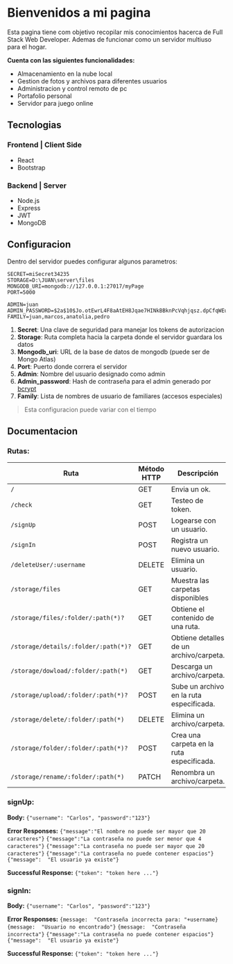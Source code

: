 # Bienvenidos a mi pagina
Esta pagina tiene com objetivo recopilar mis conocimientos hacerca de Full Stack Web Developer.
Ademas de funcionar como un servidor multiuso para el hogar.

**Cuenta con las siguientes funcionalidades:**
 - Almacenamiento en la nube local
 - Gestion de fotos y archivos para diferentes usuarios
 - Administracion y control remoto de pc
 - Portafolio personal
 - Servidor para juego online


## Tecnologias

###  Frontend | Client Side
 - React
 - Bootstrap

###  Backend | Server
 - Node.js
 - Express
 - JWT
 - MongoDB


## Configuracion
Dentro del servidor puedes configurar algunos parametros:

    SECRET=miSecret34235
    STORAGE=D:\JUAN\server\files
    MONGODB_URI=mongodb://127.0.0.1:27017/myPage
    PORT=5000

    ADMIN=juan
    ADMIN_PASSWORD=$2a$10$Jo.otEwrL4F8aAtEH8Jqae7HINkBBknPcVqhjqsz.dpCfqWEuF..y
    FAMILY=juan,marcos,anatolia,pedro

 1. **Secret**: Una clave de seguridad para manejar los tokens de autorizacion
 2. **Storage**: Ruta completa hacia la carpeta donde el servidor guardara los datos
 3. **Mongodb_uri**: URL de la base de datos de mongodb (puede ser de Mongo Atlas)
 4. **Port**: Puerto donde correra el servidor
 5. **Admin**: Nombre del usuario designado como admin
 6. **Admin_password**: Hash de contraseña para el admin generado por [bcrypt](https://bcrypt.online/)
 7. **Family**: Lista de nombres de usuario de familiares (accesos especiales)

> Esta configuracion puede variar con el tiempo


## Documentacion

### Rutas:

| Ruta                                | Método HTTP | Descripción                                |
|-------------------------------------|-------------|--------------------------------------------|
| `/`      			                  | GET         | Envia un  ok.                              |
| `/check`      			          | GET         | Testeo de token.                           |
| `/signUp`                           | POST        | Logearse con un usuario.                   |
| `/signIn`                           | POST        | Registra un nuevo usuario.                 |
| `/deleteUser/:username`             | DELETE      | Elimina un usuario.                        |
| `/storage/files`                    | GET         | Muestra las carpetas disponibles           |
| `/storage/files/:folder/:path(*)?`  | GET         | Obtiene el contenido de una ruta.          |
| `/storage/details/:folder/:path(*)?`| GET         | Obtiene detalles de un archivo/carpeta.    |
| `/storage/dowload/:folder/:path(*)` | GET         | Descarga un archivo/carpeta.               |
| `/storage/upload/:folder/:path(*)?` | POST        | Sube un archivo en la ruta especificada.   |
| `/storage/delete/:folder/:path(*)`  | DELETE      | Elimina un archivo/carpeta.                |
| `/storage/folder/:folder/:path(*)?` | POST        | Crea una carpeta en la ruta especificada.  |
| `/storage/rename/:folder/:path(*)`  | PATCH       | Renombra un archivo/carpeta.               |

### signUp:
**Body:**
`{"username": "Carlos", "password":"123"}`

**Error Responses:**
`{"message":"El nombre no puede ser mayor que 20 caracteres"}`
`{"message":"La contraseña no puede ser menor que 4 caracteres"}`
`{"message":"La contraseña no puede ser mayor que 20 caracteres"}`
`{"message":"La contraseña no puede contener espacios"}`
`{"message":  "El usuario ya existe"}`

**Successful Response:**
`{"token": "token here ..."}`

### signIn:
**Body:**
`{"username": "Carlos", "password":"123"}`

**Error Responses:**
`{message:  "Contraseña incorrecta para: "+username}`
`{message:  "Usuario no encontrado"}`
`{message:  "Contraseña incorrecta"}`
`{"message":"La contraseña no puede contener espacios"}`
`{"message":  "El usuario ya existe"}`

**Successful Response:**
`{"token": "token here ..."}`